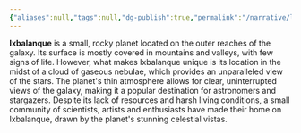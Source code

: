 ```yaml
---
{"aliases":null,"tags":null,"dg-publish":true,"permalink":"/narrative/locations/worlds/ixbalanque/","dgPassFrontmatter":true}
---
```




**Ixbalanque** is a small, rocky planet located on the outer reaches of the galaxy. Its surface is mostly covered in mountains and valleys, with few signs of life. However, what makes Ixbalanque unique is its location in the midst of a cloud of gaseous nebulae, which provides an unparalleled view of the stars. The planet's thin atmosphere allows for clear, uninterrupted views of the galaxy, making it a popular destination for astronomers and stargazers. Despite its lack of resources and harsh living conditions, a small community of scientists, artists and enthusiasts have made their home on Ixbalanque, drawn by the planet's stunning celestial vistas.